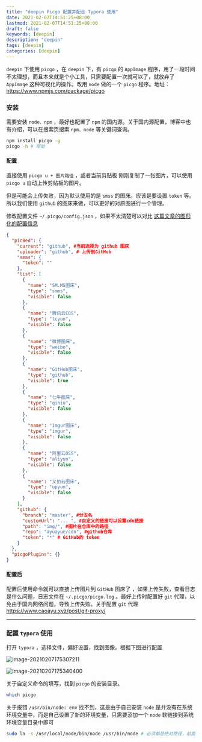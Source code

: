 ```yaml
---
title: "deepin Picgo 配置并配合 Typora 使用"
date: 2021-02-07T14:51:25+08:00
lastmod: 2021-02-07T14:51:25+08:00
draft: false
keywords: [deepin]
description: "deepin"
tags: [deepin]
categories: [deepin]
---
```


`deepin` 下使用 `picgo` ，在 `deepin` 下，有 `picgo` 的 `AppImage` 程序，用了一段时间不太理想，而且本来就是个小工具，只需要配置一次就可以了，就放弃了 `AppImage` 这种可视化的操作。改用 `node` 做的一个 `picgo` 程序。地址：https://www.npmjs.com/package/picgo

### 安装

需要安装 `node、npm` ，最好也配置了 `npm` 的国内源。关于国内源配置，博客中也有介绍，可以在搜索页搜索 `npm、node` 等关键词查询。

```bash
npm install picgo -g
picgo -h # 帮助
```

#### 配置

直接使用 `picgo u + 图片路径` ，或者当前剪贴板 刚刚复制了一张图片，可以使用 `picgo u` 自动上传剪贴板的图片。

但是可能会上传失败，因为默认使用的是 `smss` 的图床。应该是要设置 `token` 等。所以我们使用 `github` 的图床来做，可以更好的对原图进行一个管理。

修改配置文件 `~/.picgo/config.json` ，如果不太清楚可以对比 [这篇文章的图形化的配置信息](https://www.caoayu.xyz/post/cdn-jsdelivr/)

```json
{
  "picBed": {
    "current": "github", #当前选择为 github 图床
    "uploader": "github", # 上传到GitHub
    "smms": {
      "token": ""
    },
    "list": [
      {
        "name": "SM.MS图床",
        "type": "smms",
        "visible": false
      },
      {
        "name": "腾讯云COS",
        "type": "tcyun",
        "visible": false
      },
      {
        "name": "微博图床",
        "type": "weibo",
        "visible": false
      },
      {
        "name": "GitHub图床",
        "type": "github",
        "visible": true
      },
      {
        "name": "七牛图床",
        "type": "qiniu",
        "visible": false
      },
      {
        "name": "Imgur图床",
        "type": "imgur",
        "visible": false
      },
      {
        "name": "阿里云OSS",
        "type": "aliyun",
        "visible": false
      },
      {
        "name": "又拍云图床",
        "type": "upyun",
        "visible": false
      }
    ],
    "github": {
      "branch": "master", #分支名
      "customUrl": "... ", #自定义的链接可以设置cdn链接
      "path": "img/", #图片在仓库中的路径
      "repo": "ayuayue/cdn", #github仓库
      "token": "*" # GitHub的 token
    }
  },
  "picgoPlugins": {}
}

```

#### 配置后

配置后使用命令就可以直接上传图片到 `GitHub` 图床了 ，如果上传失败，查看日志是什么问题，日志文件在 `~/.picgo/picgo.log` 。最好上传时配置好 `git` 代理，以免由于国内网络问题，导致上传失败。关于配置 `git` 代理 https://www.caoayu.xyz/post/git-proxy/

----

### 配置 `typora` 使用

打开 `typora` ，选择文件，偏好设置，找到图像。根据下图进行配置

![image-20210207175307211](https://cdn.jsdelivr.net/gh/ayuayue/cdn/img/image-20210207175307211.png)

![image-20210207175340400](https://cdn.jsdelivr.net/gh/ayuayue/cdn/img/image-20210207175340400.png)

关于自定义命令的填写，找到 `picgo` 的安装目录。

```bash
which picgo
```

关于报错 `/usr/bin/node: env` 找不到，这是由于自己安装 `node` 是并没有在系统环境变量中，而是自己设置了新的环境变量，只需要添加一个 `node` 软链接到系统环境变量目录中即可

```bash
sudo ln -s /usr/local/node/bin/node /usr/bin/node # 必须都是绝对路径，前面那个地址是 node 可执行程序的位置
```

